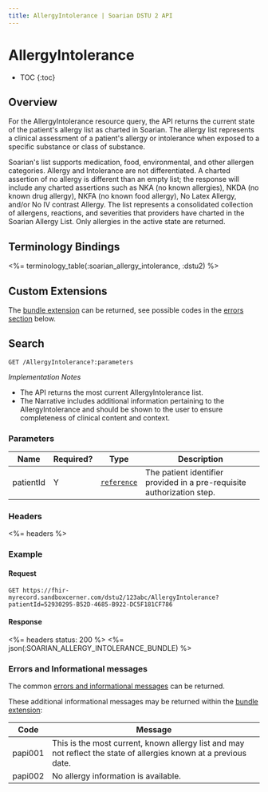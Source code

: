 ```yaml
---
title: AllergyIntolerance | Soarian DSTU 2 API
---
```

 
# AllergyIntolerance  

* TOC
{:toc}

## Overview

For the AllergyIntolerance resource query, the API returns the current state of the patient's allergy list as charted in Soarian.   The allergy list represents a clinical assessment of a patient's allergy or intolerance when exposed to a specific substance or class of substance.  

Soarian's list supports medication, food, environmental, and other allergen categories.  Allergy and Intolerance are not differentiated.  A charted assertion of no allergy is different than an empty list; the response will include any charted assertions such as NKA (no known allergies), NKDA (no known drug allergy), NKFA (no known food allergy), No Latex Allergy, and/or No IV contrast Allergy.  The list represents a consolidated collection of allergens, reactions, and severities that providers have charted in the Soarian Allergy List.  Only allergies in the active state are returned.

## Terminology Bindings

<%= terminology_table(:soarian_allergy_intolerance, :dstu2) %> 

## Custom Extensions

The [bundle extension] can be returned, see possible codes in the [errors section] below.

## Search 

	GET /AllergyIntolerance?:parameters

_Implementation Notes_

* The API returns the most current AllergyIntolerance list.
* The Narrative includes additional information pertaining to the AllergyIntolerance and should be shown to the user to ensure completeness of clinical content and context.

### Parameters

 Name      | Required? | Type          | Description
-----------|-----------|---------------|------------------------------------------------------------------------
 patientId | Y         | [`reference`] | The patient identifier provided in a pre-requisite authorization step.

### Headers

<%= headers %>

### Example

#### Request

	GET https://fhir-myrecord.sandboxcerner.com/dstu2/123abc/AllergyIntolerance?patientId=52930295-B52D-4685-B922-DC5F181CF786
	
#### Response
 
<%= headers status: 200 %>
<%= json(:SOARIAN_ALLERGY_INTOLERANCE_BUNDLE) %>
  
### Errors and Informational messages

The common [errors and informational messages] can be returned.

These additional informational messages may be returned within the [bundle extension]:
 
 Code    | Message
---------|-------------------------------------------------------------------------------------------------------------------
 papi001 | This is the most current, known allergy list and may not reflect the state of allergies known at a previous date.
 papi002 | No allergy information is available.

[bundle extension]: ../../#bundle-message-extension
[errors section]: #errors-and-informational-messages
[`reference`]: http://hl7.org/fhir/dstu2/search.html#reference
[errors and informational messages]: ../../common-errors
